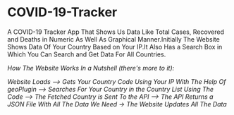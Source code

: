 # COVID-19-Tracker
A COVID-19 Tracker App That Shows Us Data Like Total Cases, Recovered and Deaths in Numeric As Well As Graphical Manner.Initially The Website Shows Data Of Your Country Based on Your IP.It Also Has a Search Box in Which You Can Search and Get Data For All Countries.

*How The Website Works In a Nutshell (there's more to it):*

*Website Loads --> Gets Your Country Code Using Your IP With The Help Of geoPlugin --> Searches For Your Country in the Country List Using The Code --> The Fetched Country is Sent To the API --> The API Returns a JSON File With All The Data We Need -> The Website Updates All The Data*
